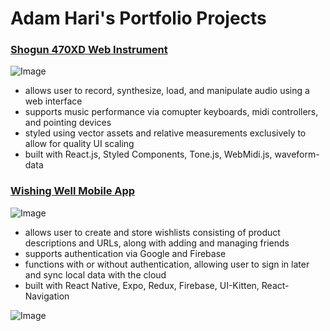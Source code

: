 # Adam Hari's Portfolio Projects

### [Shogun 470XD Web Instrument](https://github.com/adamhari/piano-roll)

![Image](https://i.imgur.com/VZ4Q6xG.png)

- allows user to record, synthesize, load, and manipulate audio using a web interface
- supports music performance via comupter keyboards, midi controllers, and pointing devices
- styled using vector assets and relative measurements exclusively to allow for quality UI scaling
- built with React.js, Styled Components, Tone.js, WebMidi.js, waveform-data 

### [Wishing Well Mobile App](https://play.google.com/store/apps/details?id=com.adamhari.wishingwell)

![Image](https://i.imgur.com/xtaICvn.png)

- allows user to create and store wishlists consisting of product descriptions and URLs, along with adding and managing friends
- supports authentication via Google and Firebase
- functions with or without authentication, allowing user to sign in later and sync local data with the cloud
- built with React Native, Expo, Redux, Firebase, UI-Kitten, React-Navigation

![Image](src)
